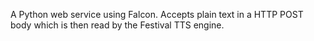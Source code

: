 A Python web service using Falcon. Accepts plain text in a HTTP POST body which is then read by the Festival TTS engine.